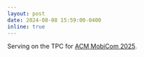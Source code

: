 ```yaml
---
layout: post
date: 2024-08-08 15:59:00-0400
inline: true
---
```


Serving on the TPC for [ACM MobiCom 2025](https://www.sigmobile.org/mobicom/2025/).
